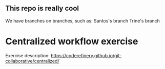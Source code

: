 ## This repo is really cool
We have branches on branches, such as:
Santos's branch
Trine's branch

# Centralized workflow exercise

Exercise description: https://coderefinery.github.io/git-collaborative/centralized/
